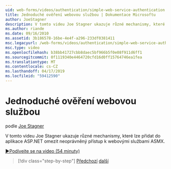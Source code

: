 ```yaml
---
uid: web-forms/videos/authentication/simple-web-service-authentication
title: Jednoduché ověření webovou službou | Dokumentace Microsoftu
author: JoeStagner
description: V tomto videu Joe Stagner ukazuje různé mechanismy, které lze přidat do aplikace ASP.NET omezit neoprávněný přístup k webovými službami ASMX...
ms.author: riande
ms.date: 09/16/2010
ms.assetid: 3b186578-16be-4e4f-a296-233df0381411
msc.legacyurl: /web-forms/videos/authentication/simple-web-service-authentication
msc.type: video
ms.openlocfilehash: b38bb41727cbb8daec5bf966b5f0e08f911d6ff1
ms.sourcegitcommit: 0f1119340e4464720cfd16d0ff15764746ea1fea
ms.translationtype: MT
ms.contentlocale: cs-CZ
ms.lasthandoff: 04/17/2019
ms.locfileid: "59412590"
---
```

# <a name="simple-web-service-authentication"></a>Jednoduché ověření webovou službou

podle [Joe Stagner](https://github.com/JoeStagner)

V tomto videu Joe Stagner ukazuje různé mechanismy, které lze přidat do aplikace ASP.NET omezit neoprávněný přístup k webovými službami ASMX.

[&#9654;Podívejte se na video (54 minuty)](https://channel9.msdn.com/Blogs/ASP-NET-Site-Videos/simple-web-service-authentication)

> [!div class="step-by-step"]
> [Předchozí](implement-the-registration-verification-pattern.md)
> [další](creating-inactive-users.md)
